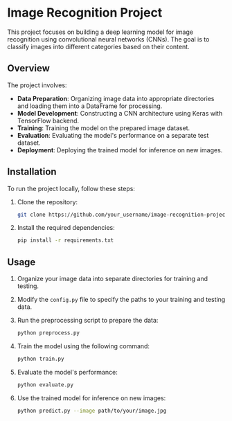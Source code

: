 # Image Recognition Project

This project focuses on building a deep learning model for image recognition using convolutional neural networks (CNNs). The goal is to classify images into different categories based on their content.

## Overview

The project involves:

- **Data Preparation**: Organizing image data into appropriate directories and loading them into a DataFrame for processing.
- **Model Development**: Constructing a CNN architecture using Keras with TensorFlow backend.
- **Training**: Training the model on the prepared image dataset.
- **Evaluation**: Evaluating the model's performance on a separate test dataset.
- **Deployment**: Deploying the trained model for inference on new images.

## Installation

To run the project locally, follow these steps:

1. Clone the repository:

   ```bash
   git clone https://github.com/your_username/image-recognition-project.git
   ```

2. Install the required dependencies:

   ```bash
   pip install -r requirements.txt
   ```

## Usage

1. Organize your image data into separate directories for training and testing.

2. Modify the `config.py` file to specify the paths to your training and testing data.

3. Run the preprocessing script to prepare the data:

   ```bash
   python preprocess.py
   ```

4. Train the model using the following command:

   ```bash
   python train.py
   ```

5. Evaluate the model's performance:

   ```bash
   python evaluate.py
   ```

6. Use the trained model for inference on new images:

   ```bash
   python predict.py --image path/to/your/image.jpg
   ```

